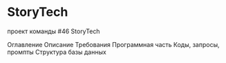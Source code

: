 # StoryTech
проект команды #46 StoryTech 

Оглавление
Описание
Требования
Программная часть
Коды, запросы, промпты
Структура базы данных

